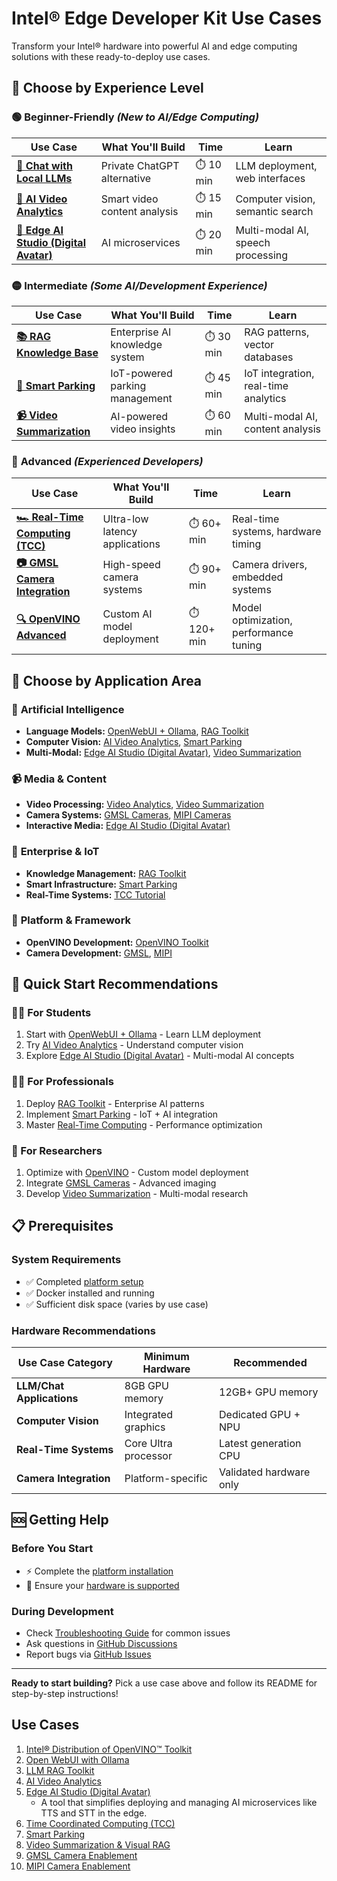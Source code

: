 # Intel® Edge Developer Kit Use Cases

Transform your Intel® hardware into powerful AI and edge computing solutions with these ready-to-deploy use cases.

## 🎯 Choose by Experience Level

### 🟢 **Beginner-Friendly** *(New to AI/Edge Computing)*

| **Use Case** | **What You'll Build** | **Time** | **Learn** |
|-------------|----------------------|----------|-----------|
| [**🤖 Chat with Local LLMs**](../usecases/ai/openwebui-ollama/README.md) | Private ChatGPT alternative | ⏱️ 10 min | LLM deployment, web interfaces |
| [**🎥 AI Video Analytics**](../usecases/ai/ai-video-analytics/README.md) | Smart video content analysis | ⏱️ 15 min | Computer vision, semantic search |
| [**💬 Edge AI Studio (Digital Avatar)**](../usecases/ai/edge-ai-studio/README.md) | AI microservices | ⏱️ 20 min | Multi-modal AI, speech processing |

### 🟡 **Intermediate** *(Some AI/Development Experience)*

| **Use Case** | **What You'll Build** | **Time** | **Learn** |
|-------------|----------------------|----------|-----------|
| [**📚 RAG Knowledge Base**](../usecases/ai/rag-toolkit/README.md) | Enterprise AI knowledge system | ⏱️ 30 min | RAG patterns, vector databases |
| [**🚗 Smart Parking**](../usecases/ai/smart-parking/README.md) | IoT-powered parking management | ⏱️ 45 min | IoT integration, real-time analytics |
| [**📹 Video Summarization**](../usecases/ai/video_summarization/README.md) | AI-powered video insights | ⏱️ 60 min | Multi-modal AI, content analysis |

### 🔴 **Advanced** *(Experienced Developers)*

| **Use Case** | **What You'll Build** | **Time** | **Learn** |
|-------------|----------------------|----------|-----------|
| [**🏎️ Real-Time Computing (TCC)**](../usecases/real-time/tcc_tutorial/README.md) | Ultra-low latency applications | ⏱️ 60+ min | Real-time systems, hardware timing |
| [**📷 GMSL Camera Integration**](../usecases/camera/gmsl/README.md) | High-speed camera systems | ⏱️ 90+ min | Camera drivers, embedded systems |
| [**🔍 OpenVINO Advanced**](../usecases/ai/openvino/README.md) | Custom AI model deployment | ⏱️ 120+ min | Model optimization, performance tuning |

## 🎯 Choose by Application Area

### 🤖 **Artificial Intelligence**
- **Language Models:** [OpenWebUI + Ollama](../usecases/ai/openwebui-ollama/README.md), [RAG Toolkit](../usecases/ai/rag-toolkit/README.md)
- **Computer Vision:** [AI Video Analytics](../usecases/ai/ai-video-analytics/README.md), [Smart Parking](../usecases/ai/smart-parking/README.md)
- **Multi-Modal:** [Edge AI Studio (Digital Avatar)](../usecases/ai/edge-ai-studio/README.md), [Video Summarization](../usecases/ai/video_summarization/README.md)

### 📹 **Media & Content**
- **Video Processing:** [Video Analytics](../usecases/ai/ai-video-analytics/README.md), [Video Summarization](../usecases/ai/video_summarization/README.md)
- **Camera Systems:** [GMSL Cameras](../usecases/camera/gmsl/README.md), [MIPI Cameras](../usecases/camera/mipi/README.md)
- **Interactive Media:** [Edge AI Studio (Digital Avatar)](../usecases/ai/edge-ai-studio/README.md)

### 🏢 **Enterprise & IoT**
- **Knowledge Management:** [RAG Toolkit](../usecases/ai/rag-toolkit/README.md)
- **Smart Infrastructure:** [Smart Parking](../usecases/ai/smart-parking/README.md)
- **Real-Time Systems:** [TCC Tutorial](../usecases/real-time/tcc_tutorial/README.md)

### 🔧 **Platform & Framework**
- **OpenVINO Development:** [OpenVINO Toolkit](../usecases/ai/openvino/README.md)
- **Camera Development:** [GMSL](../usecases/camera/gmsl/README.md), [MIPI](../usecases/camera/mipi/README.md)

## 🚀 Quick Start Recommendations

### **👨‍🎓 For Students**
1. Start with [OpenWebUI + Ollama](../usecases/ai/openwebui-ollama/README.md) - Learn LLM deployment
2. Try [AI Video Analytics](../usecases/ai/ai-video-analytics/README.md) - Understand computer vision
3. Explore [Edge AI Studio (Digital Avatar)](../usecases/ai/edge-ai-studio/README.md) - Multi-modal AI concepts

### **👨‍💼 For Professionals**
1. Deploy [RAG Toolkit](../usecases/ai/rag-toolkit/README.md) - Enterprise AI patterns
2. Implement [Smart Parking](../usecases/ai/smart-parking/README.md) - IoT + AI integration
3. Master [Real-Time Computing](../usecases/real-time/tcc_tutorial/README.md) - Performance optimization

### **🔬 For Researchers**
1. Optimize with [OpenVINO](../usecases/ai/openvino/README.md) - Custom model deployment
2. Integrate [GMSL Cameras](../usecases/camera/gmsl/README.md) - Advanced imaging
3. Develop [Video Summarization](../usecases/ai/video_summarization/README.md) - Multi-modal research

## 📋 Prerequisites

### **System Requirements**
- ✅ Completed [platform setup](../README.md#-5-minute-quick-start)
- ✅ Docker installed and running
- ✅ Sufficient disk space (varies by use case)

### **Hardware Recommendations**
| **Use Case Category** | **Minimum Hardware** | **Recommended** |
|----------------------|---------------------|-----------------|
| **LLM/Chat Applications** | 8GB GPU memory | 12GB+ GPU memory |
| **Computer Vision** | Integrated graphics | Dedicated GPU + NPU |
| **Real-Time Systems** | Core Ultra processor | Latest generation CPU |
| **Camera Integration** | Platform-specific | Validated hardware only |

## 🆘 Getting Help

### **Before You Start**
- ⚡ Complete the [platform installation](../README.md#-5-minute-quick-start)
- 🔧 Ensure your [hardware is supported](../README.md#-validated-hardware--configurations)

### **During Development**
- Check [Troubleshooting Guide](troubleshooting.md) for common issues
- Ask questions in [GitHub Discussions](https://github.com/intel/edge-developer-kit-reference-scripts/discussions)
- Report bugs via [GitHub Issues](https://github.com/intel/edge-developer-kit-reference-scripts/issues)

---

**Ready to start building?** Pick a use case above and follow its README for step-by-step instructions!
## Use Cases

1. [Intel® Distribution of OpenVINO™ Toolkit](../usecases/ai/openvino/README.md)
2. [Open WebUI with Ollama](../usecases/ai/openwebui-ollama/README.md)
3. [LLM RAG Toolkit](../usecases/ai/rag-toolkit/README.md)
4. [AI Video Analytics](../usecases/ai/ai-video-analytics/README.md)
5. [Edge AI Studio (Digital Avatar)](../usecases/ai/edge-ai-studio/README.md)
   - A tool that simplifies deploying and managing AI microservices like TTS and STT in the edge.
6. [Time Coordinated Computing (TCC)](../usecases/real-time/tcc_tutorial/README.md)
7. [Smart Parking](../usecases/ai/smart-parking/README.md)
8. [Video Summarization & Visual RAG](../usecases/ai/video_summarization/README.md)
9. [GMSL Camera Enablement](../usecases/camera/gmsl/README.md)
10. [MIPI Camera Enablement](../usecases/camera/mipi/README.md)
